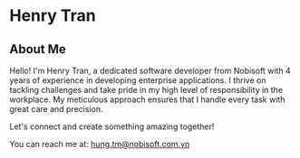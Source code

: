 # Henry Tran

## About Me
Hello! I'm Henry Tran, a dedicated software developer from Nobisoft with 4 years of experience in developing enterprise applications. I thrive on tackling challenges and take pride in my high level of responsibility in the workplace. My meticulous approach ensures that I handle every task with great care and precision.

Let's connect and create something amazing together!

You can reach me at: [hung.tm@nobisoft.com.vn](mailto:hung.tm@nobisoft.com.vn)